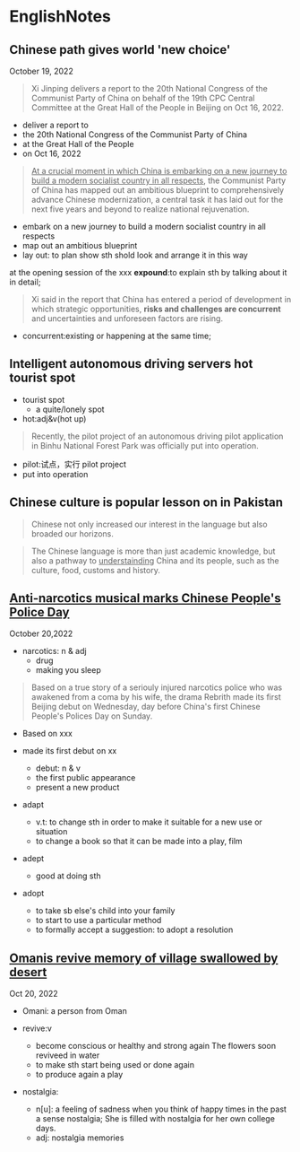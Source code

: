 # EnglishNotes
## Chinese path gives world 'new choice'
October 19, 2022
> Xi Jinping delivers a report to the 20th National Congress of the Communist Party of China on behalf of the 19th CPC Central Committee at the Great Hall of the People in Beijing on Oct 16, 2022.
* deliver a report to
* the 20th National Congress of the Communist Party of China
* at the Great Hall of the People
* on Oct 16, 2022


> <u>At a crucial moment in which China is embarking on a new journey to build a modern socialist country in all respects</u>, the Communist Party of China has mapped out an ambitious blueprint to comprehensively advance Chinese modernization, a central task it has laid out for the next five years and beyond to realize national rejuvenation.
* embark on a new journey to build a modern socialist country in all respects
* map out an ambitious blueprint
* lay out: to plan show sth shold look and arrange it in this way

at the opening session of the xxx
**expound**:to explain sth by talking about it in detail;

> Xi said in the report that China has entered a period of development in which strategic opportunities, **risks and challenges are concurrent** and uncertainties and unforeseen factors are rising.
* concurrent:existing or happening at the same time;

## Intelligent autonomous driving servers hot tourist spot
* tourist spot
	- a quite/lonely spot
* hot:adj&v(hot up)

> Recently, the pilot project of an autonomous driving pilot application in Binhu National Forest Park was officially put into operation.
* pilot:试点，实行 pilot project
* put into operation

## Chinese culture is popular lesson on in Pakistan
> Chinese not only increased our interest in the language but also broaded our horizons.

> The Chinese language is more than just academic knowledge, but also a pathway to <u>understainding</u> China and its people, such as the culture, food, customs and history.


## [Anti-narcotics musical marks Chinese People's Police Day](https://www.globaltimes.cn/page/202101/1212344.shtml)

October 20,2022
* narcotics: n & adj
	- drug
	- making you sleep

> Based on a true story of a seriouly injured narcotics police who was awakened from a coma by his wife, the drama Rebrith made its first Beijing debut on Wednesday, day before China's first Chinese People's Polices Day on Sunday.
* Based on xxx
* made its first debut on xx
	- debut: n & v
	- the first public appearance
	- present a new product

* adapt
	- v.t: to change sth in order to make it suitable for a new use or situation
	- to change a book so that it can be made into a play, film
* adept
	- good at doing sth
* adopt
	- to take sb else's child into your family
	- to start to use a particular method
	- to formally accept a suggestion: to adopt a resolution
	

## [Omanis revive memory of village swallowed by desert](https://www.globaltimes.cn/page/202101/1212331.shtml)
Oct 20, 2022
* Omani: a person from Oman
* revive:v
	- become conscious or healthy and strong again
	The flowers soon reviveed in water
	- to make sth start being used or done again
	- to produce again a play


* nostalgia:
	- n[u]: a feeling of sadness when you think of happy times in the past
	a sense nostalgia;
	She is filled with nostalgia for her own college days.
	- adj:
	nostalgia memories

















